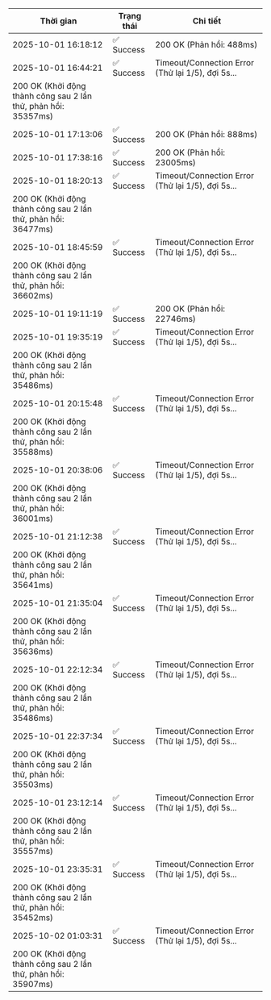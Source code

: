 | Thời gian | Trạng thái | Chi tiết |
|---|---|---|
| 2025-10-01 16:18:12 | ✅ Success | 200 OK (Phản hồi: 488ms) |
| 2025-10-01 16:44:21 | ✅ Success | Timeout/Connection Error (Thử lại 1/5), đợi 5s...
200 OK (Khởi động thành công sau 2 lần thử, phản hồi: 35357ms) |
| 2025-10-01 17:13:06 | ✅ Success | 200 OK (Phản hồi: 888ms) |
| 2025-10-01 17:38:16 | ✅ Success | 200 OK (Phản hồi: 23005ms) |
| 2025-10-01 18:20:13 | ✅ Success | Timeout/Connection Error (Thử lại 1/5), đợi 5s...
200 OK (Khởi động thành công sau 2 lần thử, phản hồi: 36477ms) |
| 2025-10-01 18:45:59 | ✅ Success | Timeout/Connection Error (Thử lại 1/5), đợi 5s...
200 OK (Khởi động thành công sau 2 lần thử, phản hồi: 36602ms) |
| 2025-10-01 19:11:19 | ✅ Success | 200 OK (Phản hồi: 22746ms) |
| 2025-10-01 19:35:19 | ✅ Success | Timeout/Connection Error (Thử lại 1/5), đợi 5s...
200 OK (Khởi động thành công sau 2 lần thử, phản hồi: 35486ms) |
| 2025-10-01 20:15:48 | ✅ Success | Timeout/Connection Error (Thử lại 1/5), đợi 5s...
200 OK (Khởi động thành công sau 2 lần thử, phản hồi: 35588ms) |
| 2025-10-01 20:38:06 | ✅ Success | Timeout/Connection Error (Thử lại 1/5), đợi 5s...
200 OK (Khởi động thành công sau 2 lần thử, phản hồi: 36001ms) |
| 2025-10-01 21:12:38 | ✅ Success | Timeout/Connection Error (Thử lại 1/5), đợi 5s...
200 OK (Khởi động thành công sau 2 lần thử, phản hồi: 35641ms) |
| 2025-10-01 21:35:04 | ✅ Success | Timeout/Connection Error (Thử lại 1/5), đợi 5s...
200 OK (Khởi động thành công sau 2 lần thử, phản hồi: 35636ms) |
| 2025-10-01 22:12:34 | ✅ Success | Timeout/Connection Error (Thử lại 1/5), đợi 5s...
200 OK (Khởi động thành công sau 2 lần thử, phản hồi: 35486ms) |
| 2025-10-01 22:37:34 | ✅ Success | Timeout/Connection Error (Thử lại 1/5), đợi 5s...
200 OK (Khởi động thành công sau 2 lần thử, phản hồi: 35503ms) |
| 2025-10-01 23:12:14 | ✅ Success | Timeout/Connection Error (Thử lại 1/5), đợi 5s...
200 OK (Khởi động thành công sau 2 lần thử, phản hồi: 35557ms) |
| 2025-10-01 23:35:31 | ✅ Success | Timeout/Connection Error (Thử lại 1/5), đợi 5s...
200 OK (Khởi động thành công sau 2 lần thử, phản hồi: 35452ms) |
| 2025-10-02 01:03:31 | ✅ Success | Timeout/Connection Error (Thử lại 1/5), đợi 5s...
200 OK (Khởi động thành công sau 2 lần thử, phản hồi: 35907ms) |

